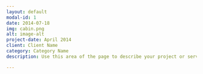 ```yaml
---
layout: default
modal-id: 1
date: 2014-07-18
img: cabin.png
alt: image-alt
project-date: April 2014
client: Client Name
category: Category Name
description: Use this area of the page to describe your project or services. Replace the image above with the image of your choosing that is appropriate for the project ot service.

---
```


